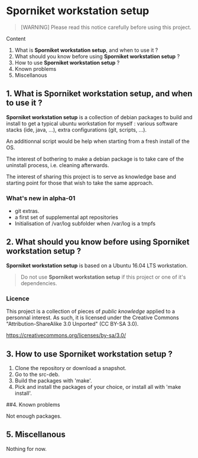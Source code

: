 # Sporniket workstation setup

> [WARNING] Please read this notice carefully before using this project.

Content

1. What is **Sporniket workstation setup**, and when to use it ?
2. What should you know before using **Sporniket workstation setup** ?
3. How to use **Sporniket workstation setup** ?
4. Known problems
5. Miscellanous


## 1. What is **Sporniket workstation setup**, and when to use it ?
**Sporniket workstation setup** is a collection of debian packages to build and install to get a typical ubuntu workstation for myself : various software stacks (ide, java, ...), extra configurations (git, scripts, ...).

An additionnal script would be help when starting from a fresh install of the OS.

The interest of bothering to make a debian package is to take care of the uninstall process, i.e. cleaning afterwards.

The interest of sharing this project is to serve as knowledge base and starting point for those that wish to take the same approach.

### What's new in alpha-01

* git extras.
* a first set of supplemental apt repositories
* Initialisation of /var/log subfolder when /var/log is a tmpfs

## 2. What should you know before using **Sporniket workstation setup** ?

**Sporniket workstation setup** is based on a Ubuntu 16.04 LTS workstation.

> Do not use **Sporniket workstation setup** if this project or one of it's dependencies.

### Licence

This project is a collection of pieces of *public knowledge* applied to a personnal interest. As such, it is licensed under the Creative Commons "Attribution-ShareAlike 3.0 Unported" (CC BY-SA 3.0).

https://creativecommons.org/licenses/by-sa/3.0/

## 3. How to use **Sporniket workstation setup** ?

1. Clone the repository or download a snapshot.
2. Go to the src-deb.
3. Build the packages with 'make'.
4. Pick and install the packages of your choice, or install all with 'make install'.

##4. Known problems

Not enough packages.

## 5. Miscellanous

Nothing for now.
